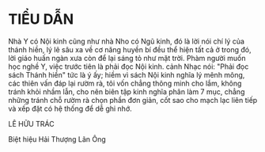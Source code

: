 # TIỂU DẪN

Nhà Y có Nội kinh cũng như nhà Nho có Ngũ kinh, đó là lời nói chí lý của thánh hiền, lý lẽ sâu xa về cơ năng huyền bí đều thể hiện tất cả ở trong đó, lời giáo huấn ngàn xưa còn để lại sáng tỏ như mặt trời. Phàm người muốn học nghề Y, việc trước tiên là phải đọc Nội kinh. cảnh Nhạc nói: "Phải đọc sách Thánh hiền" tức là ý ấy; hiềm vì sách Nội kinh nghĩa lý mênh mông, các thiên vấn đáp lại rườm rà, tôi vốn chẳng thông minh cho lắm, không tránh khỏi nhầm lẫn, cho nên biên tập kinh nghĩa phân làm 7 mục, chẳng những tránh chỗ rườm rà chọn phần đơn giản, cốt sao cho mạch lạc liên tiếp và xếp đặt có hệ thống để dễ ghi nhớ.

LÊ HỮU TRÁC

Biệt hiệu Hải Thượng Lãn Ông
